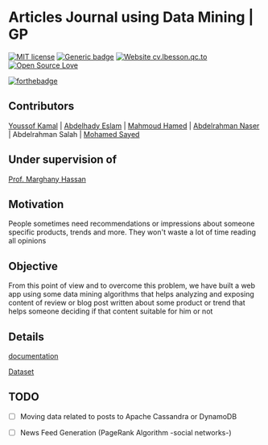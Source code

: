 # Articles Journal using Data Mining | GP
[![MIT license](https://img.shields.io/badge/License-MIT-blue.svg)](https://github.com/Abdulrahmannaser/Articles_Analyzing/blob/master/LICENSE)
[![Generic badge](https://img.shields.io/badge/contributors-6-<COLOR>.svg)](#)
[![Website cv.lbesson.qc.to](https://img.shields.io/website-up-down-green-red/http/cv.lbesson.qc.to.svg)](#)
[![Open Source Love](https://badges.frapsoft.com/os/v3/open-source.png?v=103)](#)

[![forthebadge](https://forthebadge.com/images/badges/made-with-python.svg)](https://github.com/YoussefElkilaney/Projects/blob/master/Graduation%20Project/Source%20Code.ipynb)

## Contributors
[Youssof Kamal](https://github.com/YoussefElkilaney) |
[Abdelhady Eslam](https://github.com/Hady-Eslam) |
[Mahmoud Hamed](https://github.com/mahmoudhamedhafez) | 
[Abdelrahman Naser](https://github.com/Abdulrahmannaser) |
Abdelrahman Salah |
[Mohamed Sayed](https://github.com/Acceptologist)
## Under supervision of
[Prof. Marghany Hassan](https://scholar.google.com/citations?user=Atnnj6UAAAAJ&hl=en)

## Motivation
People sometimes need recommendations or impressions about someone specific products, trends and more. They won't waste a lot of time reading all opinions
## Objective 
From this point of view and to overcome this problem, we have built a web app using some data mining algorithms that helps analyzing and exposing content of review or blog post written about some product or trend that helps someone deciding if that content suitable for him or not
## Details
[documentation](https://github.com/Abdulrahmannaser/Articles_Analyzing/blob/master/Documentation.pdf)

[Dataset](https://github.com/YoussefElkilaney/Projects/tree/master/Graduation%20Project/Datasets)

## TODO

- [ ] Moving data related to posts to Apache Cassandra or DynamoDB
- [ ] News Feed Generation (PageRank Algorithm -social networks-)

